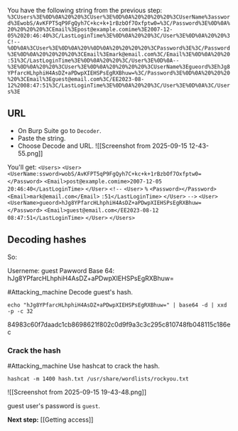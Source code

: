
You have the following string from the previous step:
`%3CUsers%3E%0D%0A%20%20%3CUser%3E%0D%0A%20%20%20%20%3CUserName%3assword%3EwobS/AvKFPT5qP9FgQyh7C+kc+k+1rBzbOf7Oxfptw0=%3C/Password%3E%0D%0A%20%20%20%20%3CEmail%3Epost@example.comime%3E2007-12-05%2020:46:40%3C/LastLoginTime%3E%0D%0A%20%20%3C/User%3E%0D%0A%20%20%3C!--%0D%0A%3CUser%3E%0D%0A%20%%0D%0A%20%20%20%20%3CPassword%3E%3C/Password%3E%0D%0A%20%20%20%20%3CEmail%3Emark@email.com%3C/Email%3E%0D%0A%20%20:51%3C/LastLoginTime%3E%0D%0A%20%20%3C/User%3E%0D%0A--%3E%0D%0A%20%20%3CUser%3E%0D%0A%20%20%20%20%3CUserName%3Egueord%3EhJg8YPfarcHLhphiH4AsDZ+aPDwpXIEHSPsEgRXBhuw=%3C/Password%3E%0D%0A%20%20%20%20%3CEmail%3Eguest@email.com%3C/EE2023-08-12%2008:47:51%3C/LastLoginTime%3E%0D%0A%20%20%3C/User%3E%0D%0A%3C/Users%3E`

## URL

- On Burp Suite go to `Decoder`.
- Paste the string.
- Choose Decode and URL.
![[Screenshot from 2025-09-15 12-43-55.png]]

You'll get:
`<Users>`
  `<User>`
    `<UserName:ssword>wobS/AvKFPT5qP9FgQyh7C+kc+k+1rBzbOf7Oxfptw0=</Password>`
    `<Email>post@example.comime>2007-12-05 20:46:40</LastLoginTime>`
  `</User>`
  `<!--`
`<User>`
 `%`
    `<Password></Password>`
    `<Email>mark@email.com</Email>`
  `:51</LastLoginTime>`
  `</User>`
`-->`
  `<User>`
    `<UserName>gueord>hJg8YPfarcHLhphiH4AsDZ+aPDwpXIEHSPsEgRXBhuw=</Password>`
    `<Email>guest@email.com</EE2023-08-12 08:47:51</LastLoginTime>`
  `</User>`
`</Users>`

## Decoding hashes

So:

Userneme: guest
Pawword Base 64: hJg8YPfarcHLhphiH4AsDZ+aPDwpXIEHSPsEgRXBhuw=

#Attacking_machine 
Decode guest's hash.

```
echo "hJg8YPfarcHLhphiH4AsDZ+aPDwpXIEHSPsEgRXBhuw=" | base64 -d | xxd -p -c 32
```

84983c60f7daadc1cb8698621f802c0d9f9a3c3c295c810748fb048115c186ec

### Crack the hash

#Attacking_machine 
Use hashcat to crack the hash.

```
hashcat -m 1400 hash.txt /usr/share/wordlists/rockyou.txt 
```

![[Screenshot from 2025-09-15 19-43-48.png]]

guest user's password is `guest`.

**Next step:** [[Getting access]]

